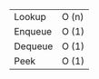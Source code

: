 |         |       |
| ------- | ----- |
| Lookup  | O (n) |
| Enqueue | O (1) |
| Dequeue | O (1) |
| Peek    | O (1) |
